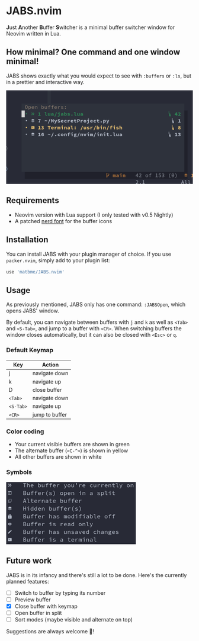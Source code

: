 # JABS.nvim
**J**ust **A**nother **B**uffer **S**witcher is a minimal buffer switcher window for Neovim written in Lua. 

## How minimal? One command and one window minimal!

JABS shows exactly what you would expect to see with `:buffers` or `:ls`, but in a prettier and interactive way.

<img src="screenshots/buf_window.png"/>

## Requirements

- Neovim version with Lua support (I only tested with v0.5 Nightly)
- A patched [nerd font](https://www.nerdfonts.com/) for the buffer icons

## Installation

You can install JABS with your plugin manager of choice. If you use `packer.nvim`, simply add to your plugin list:

``` lua
use 'matbme/JABS.nvim'
```

## Usage

As previously mentioned, JABS only has one command: `:JABSOpen`, which opens JABS' window.

By default, you can navigate between buffers with `j` and `k` as well as `<Tab>` and `<S-Tab>`, and jump to a buffer with `<CR>`. When switching buffers the window closes automatically, but it can also be closed with `<Esc>` or `q`.

### Default Keymap

| Key       | Action         |
|-----------|----------------|
| j         | navigate down  |
| k         | navigate up    |
| D         | close buffer   |
| `<Tab>`   | navigate down  |
| `<S-Tab>` | navigate up    |
| `<CR>`    | jump to buffer |

### Color coding

- Your current visible buffers are shown in green
- The alternate buffer (`<C-^>`) is shown in yellow
- All other buffers are shown in white

### Symbols

<img src="screenshots/icons.png"/>

## Future work

JABS is in its infancy and there's still a lot to be done. Here's the currently planned features:

- [ ] Switch to buffer by typing its number
- [ ] Preview buffer
- [x] Close buffer with keymap
- [ ] Open buffer in split
- [ ] Sort modes (maybe visible and alternate on top)

Suggestions are always welcome 🙂!
